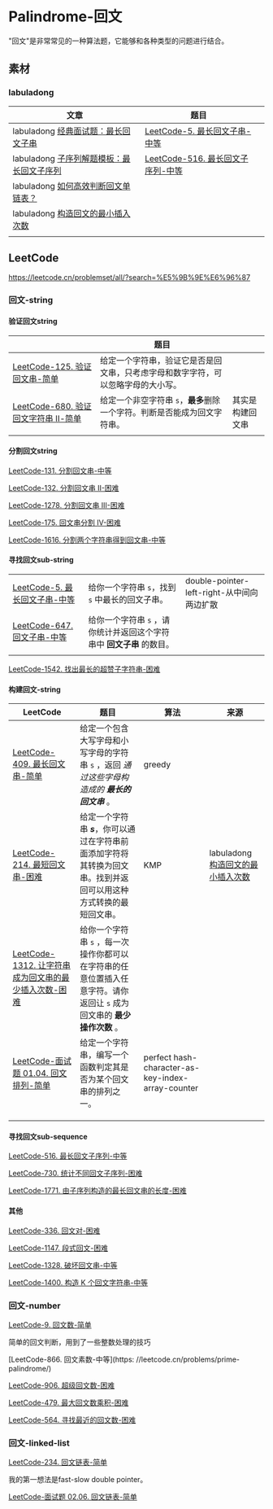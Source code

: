 # Palindrome-回文

"回文"是非常常见的一种算法题，它能够和各种类型的问题进行结合。

## 素材

### labuladong

| 文章                                                         | 题目                                                         |      |
| ------------------------------------------------------------ | ------------------------------------------------------------ | ---- |
| labuladong [经典面试题：最长回文子串](http://mp.weixin.qq.com/s?__biz=MzAxODQxMDM0Mw==&mid=2247484471&idx=1&sn=7c26d04a1f035770920d31377a1ebd42&chksm=9bd7fa3faca07329189e9e8b51e1a665166946b66b8e8978299ba96d5f2c0d3eafa7db08b681&scene=21#wechat_redirect) | [LeetCode-5. 最长回文子串-中等](https://leetcode.cn/problems/longest-palindromic-substring/) |      |
| labuladong [子序列解题模板：最长回文子序列](http://mp.weixin.qq.com/s?__biz=MzAxODQxMDM0Mw==&mid=2247484666&idx=1&sn=e3305be9513eaa16f7f1568c0892a468&chksm=9bd7faf2aca073e4f08332a706b7c10af877fee3993aac4dae86d05783d3d0df31844287104e&scene=21#wechat_redirect) | [LeetCode-516. 最长回文子序列-中等](https://leetcode.cn/problems/longest-palindromic-subsequence/) |      |
| labuladong [如何高效判断回文单链表？](https://mp.weixin.qq.com/s?__biz=MzAxODQxMDM0Mw==&mid=2247484822&idx=1&sn=44742c9a3557038c8da7150100d94db9&scene=21) |                                                              |      |
| labuladong [构造回文的最小插入次数](https://mp.weixin.qq.com/s/C14WNUpPeBMVSMqh28JdfA) |                                                              |      |
|                                                              |                                                              |      |



## LeetCode

https://leetcode.cn/problemset/all/?search=%E5%9B%9E%E6%96%87



### 回文-string





#### 验证回文string



|                                                              | 题目                                                         |                  |
| ------------------------------------------------------------ | ------------------------------------------------------------ | ---------------- |
| [LeetCode-125. 验证回文串-简单](https://leetcode.cn/problems/valid-palindrome/) | 给定一个字符串，验证它是否是回文串，只考虑字母和数字字符，可以忽略字母的大小写。 |                  |
| [LeetCode-680. 验证回文字符串 Ⅱ-简单](https://leetcode.cn/problems/valid-palindrome-ii/) | 给定一个非空字符串 `s`，**最多**删除一个字符。判断是否能成为回文字符串。 | 其实是构建回文串 |
|                                                              |                                                              |                  |



#### 分割回文string



[LeetCode-131. 分割回文串-中等](https://leetcode.cn/problems/palindrome-partitioning/)

[LeetCode-132. 分割回文串 II-困难](https://leetcode.cn/problems/palindrome-partitioning-ii)

[LeetCode-1278. 分割回文串 III-困难](https://leetcode.cn/problems/palindrome-partitioning-iii)

[LeetCode-175. 回文串分割 IV-困难](https://leetcode.cn/problems/palindrome-partitioning-iv)  



[LeetCode-1616. 分割两个字符串得到回文串-中等](https://leetcode.cn/problems/split-two-strings-to-make-palindrome/) 



#### 寻找回文sub-string

|                                                              |                                                              |                                            |
| ------------------------------------------------------------ | ------------------------------------------------------------ | ------------------------------------------ |
| [LeetCode-5. 最长回文子串-中等](https://leetcode.cn/problems/longest-palindromic-substring/) | 给你一个字符串 `s`，找到 `s` 中最长的回文子串。              | double-pointer-left-right-从中间向两边扩散 |
| [LeetCode-647. 回文子串-中等](https://leetcode.cn/problems/palindromic-substrings/) | 给你一个字符串 `s` ，请你统计并返回这个字符串中 **回文子串** 的数目。 |                                            |
|                                                              |                                                              |                                            |



[LeetCode-1542. 找出最长的超赞子字符串-困难](https://leetcode.cn/problems/find-longest-awesome-substring/)





#### 构建回文-string



| LeetCode                                                     | 题目                                                         | 算法                                              | 来源                                                         |
| ------------------------------------------------------------ | ------------------------------------------------------------ | ------------------------------------------------- | ------------------------------------------------------------ |
| [LeetCode-409. 最长回文串-简单](https://leetcode.cn/problems/longest-palindrome/) | 给定一个包含大写字母和小写字母的字符串 `s` ，返回 *通过这些字母构造成的 **最长的回文串*** 。 | greedy                                            |                                                              |
| [LeetCode-214. 最短回文串-困难](https://leetcode.cn/problems/shortest-palindrome/) | 给定一个字符串 ***s***，你可以通过在字符串前面添加字符将其转换为回文串。找到并返回可以用这种方式转换的最短回文串。 | KMP                                               | labuladong [构造回文的最小插入次数](https://mp.weixin.qq.com/s/C14WNUpPeBMVSMqh28JdfA) |
| [LeetCode-1312. 让字符串成为回文串的最少插入次数-困难](https://leetcode.cn/problems/minimum-insertion-steps-to-make-a-string-palindrome/) | 给你一个字符串 `s` ，每一次操作你都可以在字符串的任意位置插入任意字符。请你返回让 `s` 成为回文串的 **最少操作次数** 。 |                                                   |                                                              |
| [LeetCode-面试题 01.04. 回文排列-简单](https://leetcode.cn/problems/palindrome-permutation-lcci/) | 给定一个字符串，编写一个函数判定其是否为某个回文串的排列之一。 | perfect hash-character-as-key-index-array-counter |                                                              |
|                                                              |                                                              |                                                   |                                                              |
|                                                              |                                                              |                                                   |                                                              |
|                                                              |                                                              |                                                   |                                                              |



#### 寻找回文sub-sequence

[LeetCode-516. 最长回文子序列-中等](https://leetcode.cn/problems/longest-palindromic-subsequence/)

[LeetCode-730. 统计不同回文子序列-困难](https://leetcode.cn/problems/count-different-palindromic-subsequences/)

[LeetCode-1771. 由子序列构造的最长回文串的长度-困难](https://leetcode.cn/problems/maximize-palindrome-length-from-subsequences/)



#### 其他

[LeetCode-336. 回文对-困难](https://leetcode.cn/problems/palindrome-pairs/)



[LeetCode-1147. 段式回文-困难](https://leetcode.cn/problems/longest-chunked-palindrome-decomposition/)



[LeetCode-1328. 破坏回文串-中等](https://leetcode.cn/problems/break-a-palindrome/)



[LeetCode-1400. 构造 K 个回文字符串-中等](https://leetcode.cn/problems/construct-k-palindrome-strings/) 



### 回文-number



[LeetCode-9. 回文数-简单](https://leetcode.cn/problems/palindrome-number/)

简单的回文判断，用到了一些整数处理的技巧



[LeetCode-866. 回文素数-中等](https: //leetcode.cn/problems/prime-palindrome/)



[LeetCode-906. 超级回文数-困难](https://leetcode.cn/problems/super-palindromes/)



[LeetCode-479. 最大回文数乘积-困难](https://leetcode.cn/problems/largest-palindrome-product/)



[LeetCode-564. 寻找最近的回文数-困难](https://leetcode.cn/problems/find-the-closest-palindrome/)



### 回文-linked-list



[LeetCode-234. 回文链表-简单](https://leetcode.cn/problems/palindrome-linked-list/)

我的第一想法是fast-slow double pointer。

[LeetCode-面试题 02.06. 回文链表-简单](https://leetcode.cn/problems/palindrome-linked-list-lcci/)

